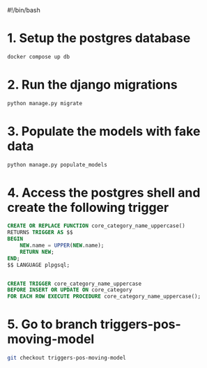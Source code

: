 #!/bin/bash

# 1. Setup the postgres database
```bash
docker compose up db
```

# 2. Run the django migrations
```bash
python manage.py migrate
```

# 3. Populate the models with fake data
```bash
python manage.py populate_models
```

# 4. Access the postgres shell and create the following trigger
```sql
CREATE OR REPLACE FUNCTION core_category_name_uppercase()
RETURNS TRIGGER AS $$
BEGIN
    NEW.name = UPPER(NEW.name);
    RETURN NEW;
END;
$$ LANGUAGE plpgsql;


CREATE TRIGGER core_category_name_uppercase
BEFORE INSERT OR UPDATE ON core_category
FOR EACH ROW EXECUTE PROCEDURE core_category_name_uppercase();
```

# 5. Go to branch triggers-pos-moving-model
```bash
git checkout triggers-pos-moving-model
```
